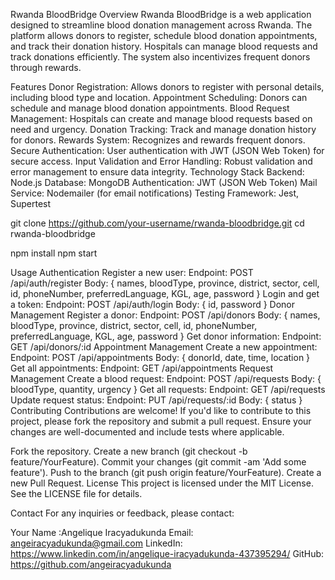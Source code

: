 Rwanda BloodBridge
Overview
Rwanda BloodBridge is a web application designed to streamline blood donation management across Rwanda. The platform allows donors to register, schedule blood donation appointments, and track their donation history. Hospitals can manage blood requests and track donations efficiently. The system also incentivizes frequent donors through rewards.

Features
Donor Registration: Allows donors to register with personal details, including blood type and location.
Appointment Scheduling: Donors can schedule and manage blood donation appointments.
Blood Request Management: Hospitals can create and manage blood requests based on need and urgency.
Donation Tracking: Track and manage donation history for donors.
Rewards System: Recognizes and rewards frequent donors.
Secure Authentication: User authentication with JWT (JSON Web Token) for secure access.
Input Validation and Error Handling: Robust validation and error management to ensure data integrity.
Technology Stack
Backend: Node.js
Database: MongoDB
Authentication: JWT (JSON Web Token)
Mail Service: Nodemailer (for email notifications)
Testing Framework: Jest, Supertest


git clone https://github.com/your-username/rwanda-bloodbridge.git
cd rwanda-bloodbridge

npm install
npm start


Usage
Authentication
Register a new user:
Endpoint: POST /api/auth/register
Body: { names, bloodType, province, district, sector, cell, id, phoneNumber, preferredLanguage, KGL, age, password }
Login and get a token:
Endpoint: POST /api/auth/login
Body: { id, password }
Donor Management
Register a donor:
Endpoint: POST /api/donors
Body: { names, bloodType, province, district, sector, cell, id, phoneNumber, preferredLanguage, KGL, age, password }
Get donor information:
Endpoint: GET /api/donors/:id
Appointment Management
Create a new appointment:
Endpoint: POST /api/appointments
Body: { donorId, date, time, location }
Get all appointments:
Endpoint: GET /api/appointments
Request Management
Create a blood request:
Endpoint: POST /api/requests
Body: { bloodType, quantity, urgency }
Get all requests:
Endpoint: GET /api/requests
Update request status:
Endpoint: PUT /api/requests/:id
Body: { status }
Contributing
Contributions are welcome! If you'd like to contribute to this project, please fork the repository and submit a pull request. Ensure your changes are well-documented and include tests where applicable.

Fork the repository.
Create a new branch (git checkout -b feature/YourFeature).
Commit your changes (git commit -am 'Add some feature').
Push to the branch (git push origin feature/YourFeature).
Create a new Pull Request.
License
This project is licensed under the MIT License. See the LICENSE file for details.

Contact
For any inquiries or feedback, please contact:

Your Name :Angelique Iracyadukunda
Email: angeiracyadukunda@gmail.com
LinkedIn: https://www.linkedin.com/in/angelique-iracyadukunda-437395294/
GitHub: https://github.com/angeiracyadukunda